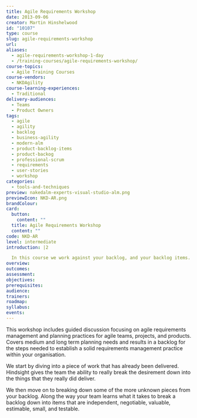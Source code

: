 ```yaml
---
title: Agile Requirements Workshop
date: 2013-09-06
creator: Martin Hinshelwood
id: "10107"
type: course
slug: agile-requirements-workshop
url:
aliases:
  - agile-requirements-workshop-1-day
  - /training-courses/agile-requirements-workshop/
course-topics:
  - Agile Training Courses
course-vendors:
  - NKDAgility
course-learning-experiences:
  - Traditional
delivery-audiences:
  - Teams
  - Product Owners
tags:
  - agile
  - agility
  - backlog
  - business-agility
  - modern-alm
  - product-backlog-items
  - product-backog
  - professional-scrum
  - requirements
  - user-stories
  - workshop
categories:
  - tools-and-techniques
preview: nakedalm-experts-visual-studio-alm.png
previewIcon: NKD-AR.png
brandColour:
card:
  button:
    content: ""
  title: Agile Requirements Workshop
  content: ""
code: NKD-AR
level: intermediate
introduction: |2

  In this course we work against your backlog, and your backlog items.
overview:
outcomes:
assessment:
objectives:
prerequisites:
audience:
trainers:
roadmap:
syllabus:
events:
---
```


This workshop includes guided discussion focusing on agile requirements management and planning practices for agile teams, projects, and products. Covers medium and long term planning needs and results in a backlog for the steps needed to establish a solid requirements management practice within your organisation.

We start by diving into a piece of work that has already been delivered. Hindsight gives the team the ability to really break the desirement down into the things that they really did deliver.

We then move on to breaking down some of the more unknown pieces from your backlog. Along the way your team learns what it takes to break a backlog down into items that are independent, negotiable, valuable, estimable, small, and testable.
